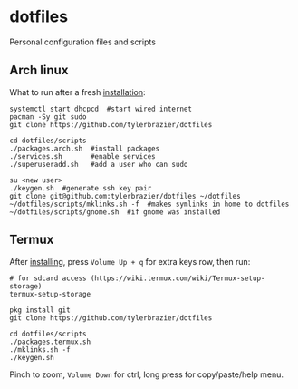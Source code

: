 # dotfiles
Personal configuration files and scripts

## Arch linux
What to run after a fresh [installation][1]:
```
systemctl start dhcpcd  #start wired internet
pacman -Sy git sudo
git clone https://github.com/tylerbrazier/dotfiles

cd dotfiles/scripts
./packages.arch.sh  #install packages
./services.sh       #enable services
./superuseradd.sh   #add a user who can sudo

su <new user>
./keygen.sh  #generate ssh key pair
git clone git@github.com:tylerbrazier/dotfiles ~/dotfiles
~/dotfiles/scripts/mklinks.sh -f  #makes symlinks in home to dotfiles
~/dotfiles/scripts/gnome.sh  #if gnome was installed
```

## Termux
After [installing][2], press `Volume Up + q` for extra keys row, then run:
```
# for sdcard access (https://wiki.termux.com/wiki/Termux-setup-storage)
termux-setup-storage

pkg install git
git clone https://github.com/tylerbrazier/dotfiles

cd dotfiles/scripts
./packages.termux.sh
./mklinks.sh -f
./keygen.sh
```
Pinch to zoom, `Volume Down` for ctrl, long press for copy/paste/help menu.

[1]: https://wiki.archlinux.org/index.php/installation_guide
[2]: https://play.google.com/store/apps/details?id=com.termux&hl=en
